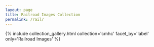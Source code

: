 ```yaml
---
layout: page
title: Railroad Images Collection
permalink: /rail/
---
```


{% include collection_gallery.html collection='cmhc' facet_by='label' only='Railroad Images' %}
